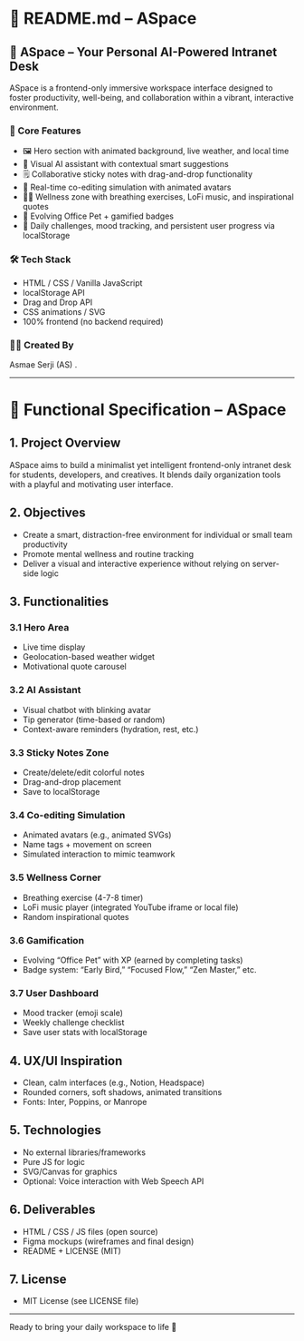 # 📖 README.md – ASpace

## 🌌 ASpace – Your Personal AI-Powered Intranet Desk

ASpace is a frontend-only immersive workspace interface designed to foster productivity, well-being, and collaboration within a vibrant, interactive environment.

### 🚀 Core Features

* 🖼️ Hero section with animated background, live weather, and local time
* 🤖 Visual AI assistant with contextual smart suggestions
* 🗒️ Collaborative sticky notes with drag-and-drop functionality
* 🧠 Real-time co-editing simulation with animated avatars
* 🧘‍♀️ Wellness zone with breathing exercises, LoFi music, and inspirational quotes
* 🐣 Evolving Office Pet + gamified badges
* 🎯 Daily challenges, mood tracking, and persistent user progress via localStorage

### 🛠️ Tech Stack

* HTML / CSS / Vanilla JavaScript
* localStorage API
* Drag and Drop API
* CSS animations / SVG
* 100% frontend (no backend required)

### 👩‍🎨 Created By

Asmae Serji (AS) .

---

# 📘 Functional Specification – ASpace

## 1. Project Overview

ASpace aims to build a minimalist yet intelligent frontend-only intranet desk for students, developers, and creatives. It blends daily organization tools with a playful and motivating user interface.

## 2. Objectives

* Create a smart, distraction-free environment for individual or small team productivity
* Promote mental wellness and routine tracking
* Deliver a visual and interactive experience without relying on server-side logic

## 3. Functionalities

### 3.1 Hero Area

* Live time display
* Geolocation-based weather widget
* Motivational quote carousel

### 3.2 AI Assistant

* Visual chatbot with blinking avatar
* Tip generator (time-based or random)
* Context-aware reminders (hydration, rest, etc.)

### 3.3 Sticky Notes Zone

* Create/delete/edit colorful notes
* Drag-and-drop placement
* Save to localStorage

### 3.4 Co-editing Simulation

* Animated avatars (e.g., animated SVGs)
* Name tags + movement on screen
* Simulated interaction to mimic teamwork

### 3.5 Wellness Corner

* Breathing exercise (4-7-8 timer)
* LoFi music player (integrated YouTube iframe or local file)
* Random inspirational quotes

### 3.6 Gamification

* Evolving “Office Pet” with XP (earned by completing tasks)
* Badge system: “Early Bird,” “Focused Flow,” “Zen Master,” etc.

### 3.7 User Dashboard

* Mood tracker (emoji scale)
* Weekly challenge checklist
* Save user stats with localStorage

## 4. UX/UI Inspiration

* Clean, calm interfaces (e.g., Notion, Headspace)
* Rounded corners, soft shadows, animated transitions
* Fonts: Inter, Poppins, or Manrope

## 5. Technologies

* No external libraries/frameworks
* Pure JS for logic
* SVG/Canvas for graphics
* Optional: Voice interaction with Web Speech API

## 6. Deliverables

* HTML / CSS / JS files (open source)
* Figma mockups (wireframes and final design)
* README + LICENSE (MIT)



## 7. License

* MIT License (see LICENSE file)

---

Ready to bring your daily workspace to life 🚀

